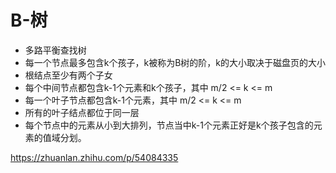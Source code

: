 # B-树

- 多路平衡查找树
- 每一个节点最多包含k个孩子，k被称为B树的阶，k的大小取决于磁盘页的大小
- 根结点至少有两个子女
- 每个中间节点都包含k-1个元素和k个孩子，其中 m/2 <= k <= m
- 每一个叶子节点都包含k-1个元素，其中 m/2 <= k <= m
- 所有的叶子结点都位于同一层
- 每个节点中的元素从小到大排列，节点当中k-1个元素正好是k个孩子包含的元素的值域分划。

https://zhuanlan.zhihu.com/p/54084335